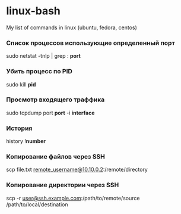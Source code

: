 # linux-bash
My list of commands in linux (ubuntu, fedora, centos)



### Список процессов использующие определенный порт
sudo netstat -tnlp | grep : **port**


### Убить процесс по PID
sudo kill **pid**


### Просмотр входящего траффика
sudo tcpdump port **port** -i **interface**


### История
history
!**number**


### Копирование файлов через SSH
scp file.txt remote_username@10.10.0.2:/remote/directory

### Копирование директории через SSH
scp -r user@ssh.example.com:/path/to/remote/source /path/to/local/destination

